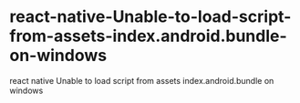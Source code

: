 # react-native-Unable-to-load-script-from-assets-index.android.bundle-on-windows
react native Unable to load script from assets index.android.bundle on windows
